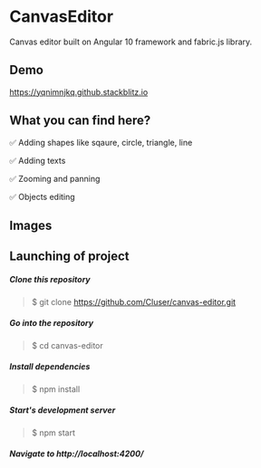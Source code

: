 
# CanvasEditor

Canvas editor built on Angular 10 framework and fabric.js library.

## Demo
https://yqnimnjkq.github.stackblitz.io

## What you can find here?

:white_check_mark: Adding shapes like sqaure, circle, triangle, line

:white_check_mark: Adding texts

:white_check_mark: Zooming and panning

:white_check_mark: Objects editing



## Images



## Launching of project

  ##### Clone this repository
  > $ git clone https://github.com/Cluser/canvas-editor.git

  ##### Go into the repository
  > $ cd canvas-editor

  ##### Install dependencies
  > $ npm install

  ##### Start's development server
  > $ npm start

  ##### Navigate to http://localhost:4200/
